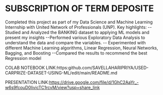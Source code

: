 # SUBSCRIPTION OF TERM DEPOSITE
Completed this project as part of my Data Science and Machine Learning Internship with United Network of Professionals (UNP). Key highlights:
--Studied and Analyzed the BANKING dataset to applying ML models and present my insights
--Performed various Exploratory Data Analysis to understand the data and compare the variables.
-- Experimented with different Machine Learning algorithms, Linear Regression, Neural Networks, Bagging, and Boosting
--Compared the results to recommend the best Regression model

COLAB NOTEBOOK LINK:https:github.com/SAVELLAHARIPRIYA/USED-CARPRIZE-DATASET-USING-ML/edit/main/README.md

PRESENTATION LINK:https://drive.google.com/file/d/1GhC2AaYr_-w6s9fcouD0livicTC1rcvM/view?usp=share_link
